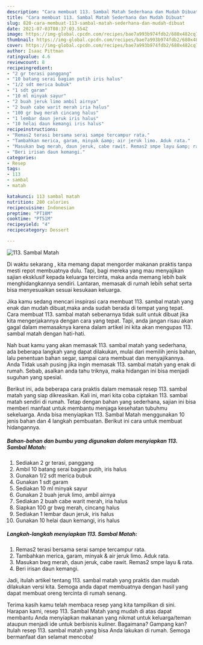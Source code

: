 ```yaml
---
description: "Cara membuat 113. Sambal Matah Sederhana dan Mudah Dibuat"
title: "Cara membuat 113. Sambal Matah Sederhana dan Mudah Dibuat"
slug: 820-cara-membuat-113-sambal-matah-sederhana-dan-mudah-dibuat
date: 2021-07-03T08:37:03.554Z
image: https://img-global.cpcdn.com/recipes/bae7a993b974fdb2/680x482cq70/113-sambal-matah-foto-resep-utama.jpg
thumbnail: https://img-global.cpcdn.com/recipes/bae7a993b974fdb2/680x482cq70/113-sambal-matah-foto-resep-utama.jpg
cover: https://img-global.cpcdn.com/recipes/bae7a993b974fdb2/680x482cq70/113-sambal-matah-foto-resep-utama.jpg
author: Isaac Pittman
ratingvalue: 4.6
reviewcount: 8
recipeingredient:
- "2 gr terasi panggang"
- "10 batang serai bagian putih iris halus"
- "1/2 sdt merica bubuk"
- "1 sdt garam"
- "10 ml minyak sayur"
- "2 buah jeruk limo ambil airnya"
- "2 buah cabe warit merah iria halus"
- "100 gr bwg merah cincang halus"
- "1 lembar daun jeruk iris halus"
- "10 helai daun kemangi iris halus"
recipeinstructions:
- "Remas2 terasi bersama serai sampe tercampur rata."
- "Tambahkan merica, garam, minyak &amp; air jeruk limo. Aduk rata."
- "Masukan bwg merah, daun jeruk, cabe rawit. Remas2 smpe layu &amp; rata."
- "Beri irisan daun kemangi."
categories:
- Resep
tags:
- 113
- sambal
- matah

katakunci: 113 sambal matah 
nutrition: 280 calories
recipecuisine: Indonesian
preptime: "PT18M"
cooktime: "PT51M"
recipeyield: "4"
recipecategory: Dessert

---
```



![113. Sambal Matah](https://img-global.cpcdn.com/recipes/bae7a993b974fdb2/680x482cq70/113-sambal-matah-foto-resep-utama.jpg)

Di waktu  sekarang , kita memang dapat mengorder makanan praktis tanpa mesti repot membuatnya dulu. Tapi, bagi mereka yang mau menyajikan sajian eksklusif kepada keluarga tercinta, maka anda memang lebih baik menghidangkannya sendiri. Lantaran, memasak di rumah lebih sehat serta bisa menyesuaikan sesuai kesukaan keluarga.

Jika kamu sedang mencari inspirasi cara membuat 113. sambal matah yang enak dan mudah dibuat,maka anda sudah berada di tempat yang tepat. Cara membuat 113. sambal matah  sebenarnya tidak sulit untuk dibuat jika kita mengerjakannya dengan cara yang tepat. Tapi, anda jangan risau akan gagal dalam memasaknya 
karena dalam artikel ini kita akan mengupas 113. sambal matah dengan hati-hati.  



Nah buat kamu yang akan memasak 113. sambal matah yang sederhana, ada beberapa langkah yang dapat dilakukan, mulai dari memilih jenis bahan, lalu penentuan bahan segar, sampai cara membuat dan menyajikannya. Anda Tidak usah pusing jika ingin memasak 113. sambal matah yang enak di rumah. Sebab, asalkan anda  tahu triknya, maka hidangan ini bisa menjadi suguhan yang spesial.

Berikut ini, ada beberapa cara praktis  dalam memasak resep 113. sambal matah yang siap dikreasikan. Kali ini, mari kita coba ciptakan 113. sambal matah sendiri di rumah. Tetap dengan bahan yang sederhana, sajian ini bisa memberi manfaat untuk membantu menjaga kesehatan tubuhmu sekeluarga. Anda bisa menyiapkan 113. Sambal Matah menggunakan 10 jenis bahan dan 4 langkah pembuatan. Berikut ini cara untuk membuat hidangannya.

<!--inarticleads1-->

##### Bahan-bahan dan bumbu yang digunakan dalam menyiapkan 113. Sambal Matah:

1. Sediakan 2 gr terasi, panggang
1. Ambil 10 batang serai bagian putih, iris halus
1. Gunakan 1/2 sdt merica bubuk
1. Gunakan 1 sdt garam
1. Sediakan 10 ml minyak sayur
1. Gunakan 2 buah jeruk limo, ambil airnya
1. Sediakan 2 buah cabe warit merah, iria halus
1. Siapkan 100 gr bwg merah, cincang halus
1. Sediakan 1 lembar daun jeruk, iris halus
1. Gunakan 10 helai daun kemangi, iris halus




<!--inarticleads2-->

##### Langkah-langkah menyiapkan 113. Sambal Matah:

1. Remas2 terasi bersama serai sampe tercampur rata.
1. Tambahkan merica, garam, minyak &amp; air jeruk limo. Aduk rata.
1. Masukan bwg merah, daun jeruk, cabe rawit. Remas2 smpe layu &amp; rata.
1. Beri irisan daun kemangi.




Jadi, itulah artikel tentang  113. sambal matah  yang praktis dan mudah dilakukan versi kita. Semoga anda dapat membuatnya dengan hasil yang dapat membuat oreng tercinta di rumah senang. 

Terima kasih kamu telah membaca resep yang kita tampilkan di sini. Harapan kami, resep  113. Sambal Matah yang mudah di atas dapat membantu Anda menyiapkan makanan yang nikmat untuk keluarga/teman ataupun menjadi ide untuk berbisnis kuliner. Bagaimana? Gampang kan? Itulah resep 113. sambal matah yang bisa Anda lakukan di rumah. Semoga bermanfaat dan selamat mencoba!

